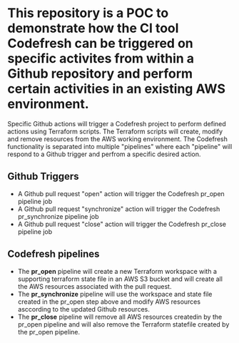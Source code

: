 # This repository is a POC to demonstrate how the CI tool Codefresh can be triggered on specific activites from within a Github repository and perform certain activities in an existing AWS environment.

Specific Github actions will trigger a Codefresh project to perform defined actions using Terraform scripts.  The Terraform scripts will create, modify and remove resources from the AWS working environment.  The Codefresh functionality is separated into multiple "pipelines" where each "pipeline" will respond to a Github trigger and perfrom a specific desired action.


## Github Triggers
- A Github pull request "open" action will trigger the Codefresh pr_open pipeline job
- A Github pull request "synchronize" action will trigger the Codefresh pr_synchronize pipeline job
- A Github pull request "close" action will trigger the Codefresh pr_close pipeline job


## Codefresh pipelines 
- The **pr_open** pipeline will create a new Terraform workspace with a supporting terraform state file in an AWS S3 bucket and will create all the AWS resources associated with the pull request.
- The **pr_synchronize** pipeline will use the workspace and state file created in the pr_open step above and modify AWS resources asccording to the updated Github resources.
- The **pr_close** pipeline will remove all AWS resources createdin by the pr_open pipeline and will also remove the Terraform statefile created by the pr_open pipeline.
